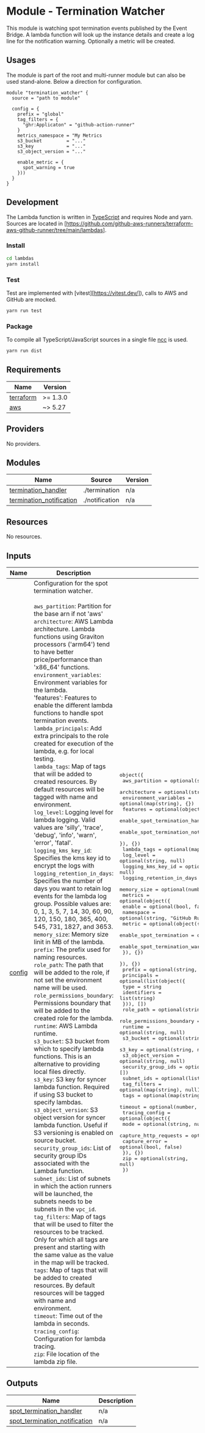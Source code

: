 # Module - Termination Watcher

This module is watching spot termination events published by the Event Bridge. A lambda function will look up the instance details and create a log line for the notification warning. Optionally a metric will be created.

## Usages

The module is part of the root and multi-runner module but can also be used stand-alone. Below a direction for configuration.

```
module "termination_watcher" {
  source = "path to module"

  config = {
    prefix = "global"
    tag_filters = {
      "ghr:Applicaton" = "github-action-runner"
    }
    metrics_namespace = "My Metrics
    s3_bucket         = "..."
    s3_key            = "..."
    s3_object_version = "..."

    enable_metric = {
      spot_warning = true
    }))
  }
}

```

## Development

The Lambda function is written in [TypeScript](https://www.typescriptlang.org/) and requires Node and yarn. Sources are located in [https://github.com/github-aws-runners/terraform-aws-github-runner/tree/main/lambdas].

### Install

```bash
cd lambdas
yarn install
```

### Test

Test are implemented with [vitest][https://vitest.dev/]), calls to AWS and GitHub are mocked.

```bash
yarn run test
```

### Package

To compile all TypeScript/JavaScript sources in a single file [ncc](https://github.com/zeit/ncc) is used.

```bash
yarn run dist
```

<!-- BEGIN_TF_DOCS -->
## Requirements

| Name | Version |
|------|---------|
| <a name="requirement_terraform"></a> [terraform](#requirement\_terraform) | >= 1.3.0 |
| <a name="requirement_aws"></a> [aws](#requirement\_aws) | ~> 5.27 |

## Providers

No providers.

## Modules

| Name | Source | Version |
|------|--------|---------|
| <a name="module_termination_handler"></a> [termination\_handler](#module\_termination\_handler) | ./termination | n/a |
| <a name="module_termination_notification"></a> [termination\_notification](#module\_termination\_notification) | ./notification | n/a |

## Resources

No resources.

## Inputs

| Name | Description | Type | Default | Required |
|------|-------------|------|---------|:--------:|
| <a name="input_config"></a> [config](#input\_config) | Configuration for the spot termination watcher.<br/><br/>`aws_partition`: Partition for the base arn if not 'aws'<br/>`architecture`: AWS Lambda architecture. Lambda functions using Graviton processors ('arm64') tend to have better price/performance than 'x86\_64' functions.<br/>`environment_variables`: Environment variables for the lambda.<br/>'features': Features to enable the different lambda functions to handle spot termination events.<br/>`lambda_principals`: Add extra principals to the role created for execution of the lambda, e.g. for local testing.<br/>`lambda_tags`: Map of tags that will be added to created resources. By default resources will be tagged with name and environment.<br/>`log_level`: Logging level for lambda logging. Valid values are  'silly', 'trace', 'debug', 'info', 'warn', 'error', 'fatal'.<br/>`logging_kms_key_id`: Specifies the kms key id to encrypt the logs with<br/>`logging_retention_in_days`: Specifies the number of days you want to retain log events for the lambda log group. Possible values are: 0, 1, 3, 5, 7, 14, 30, 60, 90, 120, 150, 180, 365, 400, 545, 731, 1827, and 3653.<br/>`memory_size`: Memory size linit in MB of the lambda.<br/>`prefix`: The prefix used for naming resources.<br/>`role_path`: The path that will be added to the role, if not set the environment name will be used.<br/>`role_permissions_boundary`: Permissions boundary that will be added to the created role for the lambda.<br/>`runtime`: AWS Lambda runtime.<br/>`s3_bucket`: S3 bucket from which to specify lambda functions. This is an alternative to providing local files directly.<br/>`s3_key`: S3 key for syncer lambda function. Required if using S3 bucket to specify lambdas.<br/>`s3_object_version`: S3 object version for syncer lambda function. Useful if S3 versioning is enabled on source bucket.<br/>`security_group_ids`: List of security group IDs associated with the Lambda function.<br/>`subnet_ids`: List of subnets in which the action runners will be launched, the subnets needs to be subnets in the `vpc_id`.<br/>`tag_filters`: Map of tags that will be used to filter the resources to be tracked. Only for which all tags are present and starting with the same value as the value in the map will be tracked.<br/>`tags`: Map of tags that will be added to created resources. By default resources will be tagged with name and environment.<br/>`timeout`: Time out of the lambda in seconds.<br/>`tracing_config`: Configuration for lambda tracing.<br/>`zip`: File location of the lambda zip file. | <pre>object({<br/>    aws_partition         = optional(string, null)<br/>    architecture          = optional(string, null)<br/>    environment_variables = optional(map(string), {})<br/>    features = optional(object({<br/>      enable_spot_termination_handler              = optional(bool, true)<br/>      enable_spot_termination_notification_watcher = optional(bool, true)<br/>    }), {})<br/>    lambda_tags               = optional(map(string), {})<br/>    log_level                 = optional(string, null)<br/>    logging_kms_key_id        = optional(string, null)<br/>    logging_retention_in_days = optional(number, null)<br/>    memory_size               = optional(number, null)<br/>    metrics = optional(object({<br/>      enable    = optional(bool, false)<br/>      namespace = optional(string, "GitHub Runners")<br/>      metric = optional(object({<br/>        enable_spot_termination         = optional(bool, true)<br/>        enable_spot_termination_warning = optional(bool, true)<br/>      }), {})<br/>    }), {})<br/>    prefix = optional(string, null)<br/>    principals = optional(list(object({<br/>      type        = string<br/>      identifiers = list(string)<br/>    })), [])<br/>    role_path                 = optional(string, null)<br/>    role_permissions_boundary = optional(string, null)<br/>    runtime                   = optional(string, null)<br/>    s3_bucket                 = optional(string, null)<br/>    s3_key                    = optional(string, null)<br/>    s3_object_version         = optional(string, null)<br/>    security_group_ids        = optional(list(string), [])<br/>    subnet_ids                = optional(list(string), [])<br/>    tag_filters               = optional(map(string), null)<br/>    tags                      = optional(map(string), {})<br/>    timeout                   = optional(number, null)<br/>    tracing_config = optional(object({<br/>      mode                  = optional(string, null)<br/>      capture_http_requests = optional(bool, false)<br/>      capture_error         = optional(bool, false)<br/>    }), {})<br/>    zip = optional(string, null)<br/>  })</pre> | n/a | yes |

## Outputs

| Name | Description |
|------|-------------|
| <a name="output_spot_termination_handler"></a> [spot\_termination\_handler](#output\_spot\_termination\_handler) | n/a |
| <a name="output_spot_termination_notification"></a> [spot\_termination\_notification](#output\_spot\_termination\_notification) | n/a |
<!-- END_TF_DOCS -->
